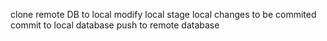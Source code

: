 
clone remote DB to local
modify local
stage local changes to be commited
commit to local database
push to remote database
